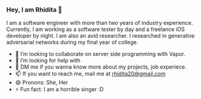 ### Hey, I am Rhidita 👋
I am a software engineer with more than two years of industry experience. Currently, I am working as a software tester by day and a freelance iOS developer by night. I am also an avid researcher. I researched in generative adversarial networks during my final year of college.
 
- 👯 I’m looking to collaborate on server side programming with Vapor.
- 🤔 I’m looking for help with 
- 💬 DM me if you wanna know more about my projects, job experiece.
- 📫 If you want to reach me, mail me at rhidita20@gmail.com
- 😄 Pronons: She, Her 
- ⚡ Fun fact: I am a horrible singer :D

